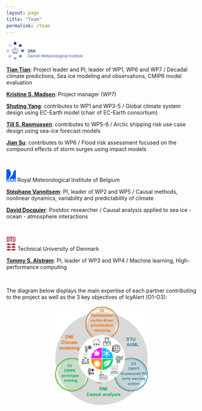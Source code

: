 ```yaml
---
layout: page
title: "Team"
permalink: /team
---
```


<img src="images/dmi_eng.png" height="40%" width="40%">

[**Tian Tian**](http://research.dmi.dk/staff/all-staff/tian/): Project leader and PI, leader of WP1, WP6 and WP7 / Decadal climate predictions, Sea ice modeling and observations, CMIP6 model evaluation

[**Kristine S. Madsen**](http://research.dmi.dk/staff/all-staff/kma/): Project manager (WP7)

[**Shuting Yang**](http://research.dmi.dk/staff/all-staff/shuting/): contributes to WP1 and WP3-5 / Global climate system design using EC-Earth model (chair of EC-Earth consortium)

[**Till S. Rasmussen**](http://research.dmi.dk/staff/all-staff/tar/): contributes to WP5-6 / Arctic shipping risk use case design using sea-ice forecast models

[**Jian Su**](http://research.dmi.dk/staff/all-staff/jis/): contributes to WP6 / Flood risk assessment focused on the compound effects of storm surges using impact models

&ensp;

<img src="/images/logo_rmicolor.png" height="5%" width="5%"> Royal Meteorological Institute of Belgium

[**Stéphane Vannitsem**](https://climdyn.meteo.be/team/stephane-vannitsem): PI, leader of WP2 and WP5 / Causal methods, nonlinear dynamics, variability and predictability of climate

[**David Docquier**](https://climdyn.meteo.be/team/david-docquier): Postdoc researcher / Causal analysis applied to sea ice - ocean - atmosphere interactions

&ensp;

<img src="/images/DTU_Logo.png" height="5%" width="5%"> Technical University of Denmark

[**Tommy S. Alstrøm**](https://www.dtu.dk/english/person/tommy-sonne-alstroem?id=21803&entity=profile): PI, leader of WP3 and WP4 / Machine learning, High-performance computing

&ensp;

The diagram below displays the main expertise of each partner contributing to the project as well as the 3 key objectives of IcyAlert (O1-O3):

<p align="center">
  <img src="/images/IcyAlert_Partners.png" height="50%" width="50%">
</p>
